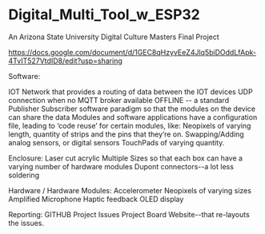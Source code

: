 # Digital_Multi_Tool_w_ESP32
An Arizona State University Digital Culture Masters Final Project

https://docs.google.com/document/d/1GEC8qHzyvEeZ4Jlq5biDOddLfApk-4TvIT527VtdID8/edit?usp=sharing


Software:

IOT Network that provides a routing of data between the IOT devices
UDP connection when no MQTT broker available
OFFLINE -- a standard Publisher Subscriber software paradigm so that the modules on the device can share the data 
Modules and software applications have a configuration file, leading to ‘code reuse’ for certain modules, like:
Neopixels of varying length, quantity of strips and the pins that they’re on.
Swapping/Adding analog sensors, or digital sensors
TouchPads of varying quantity.

Enclosure:
Laser cut acrylic
Multiple Sizes so that each box can have a varying number of hardware modules
Dupont connectors--a lot less soldering



Hardware / Hardware Modules:
Accelerometer
Neopixels of varying sizes
Amplified Microphone
Haptic feedback
OLED display

Reporting:
GITHUB Project
Issues
Project Board
Website--that re-layouts the issues.


